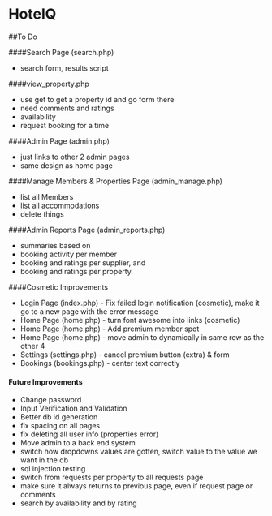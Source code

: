 # HotelQ

##To Do

####Search Page (search.php)
* search form, results script

####view_property.php
* use get to get a property id and go form there
* need comments and ratings
* availability
* request booking for a time

####Admin Page (admin.php)
* just links to other 2 admin pages
* same design as home page

####Manage Members & Properties Page (admin_manage.php)
* list all Members
* list all accommodations
* delete things

####Admin Reports Page (admin_reports.php)
* summaries based on
* booking activity per member
* booking and ratings per supplier, and
* booking and ratings per property.

####Cosmetic Improvements
* Login Page (index.php) - Fix failed login notification (cosmetic), make it go to a new page with the error message
* Home Page (home.php) - turn font awesome into links (cosmetic)
* Home Page (home.php) - Add premium member spot
* Home Page (home.php) - move admin to dynamically in same row as the other 4
* Settings (settings.php) - cancel premium button (extra) & form
* Bookings (bookings.php) - center text correctly

#### Future Improvements
* Change password
* Input Verification and Validation
* Better db id generation
* fix spacing on all pages
* fix deleting all user info (properties error)
* Move admin to a back end system
* switch how dropdowns values are gotten, switch value to the value we want in the db
* sql injection testing
* switch from requests per property to all requests page
* make sure it always returns to previous page, even if request page or comments
* search by availability and by rating
